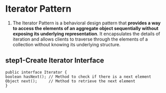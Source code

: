 # Iterator Pattern

1. The Iterator Pattern is a behavioral design pattern that __provides a way to access the elements of an aggregate object sequentially without exposing its underlying representation__. It encapsulates the details of iteration and allows clients to traverse through the elements of a collection without knowing its underlying structure.

## step1-Create Iterator Interface

```
public interface Iterator {
boolean hasNext(); // Method to check if there is a next element
Object next();     // Method to retrieve the next element
}
```





